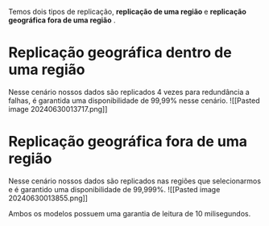 Temos dois tipos de replicação, <strong>replicação de uma região </strong> e <strong>replicação geográfica fora de uma região</strong> .

<h1>Replicação geográfica dentro de uma região</h1>

Nesse cenário nossos dados são replicados 4 vezes para redundância a falhas, é garantida uma disponibilidade de 99,99% nesse cenário.
![[Pasted image 20240630013717.png]]

<h1>Replicação geográfica fora de uma região</h1>
Nesse cenário nossos dados são replicados nas regiões que selecionarmos e é garantido uma disponibilidade de 99,999%.
![[Pasted image 20240630013855.png]]


Ambos os modelos possuem uma garantia de leitura de 10 milisegundos.
